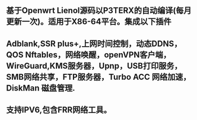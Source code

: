 基于Openwrt Lienol源码以P3TERX的自动编译(每月更新一次)。适用于X86-64平台。集成以下插件
---
Adblank,SSR plus+,上网时间控制，动态DDNS，QOS Nftables，网络唤醒，openVPN客户端，WireGuard,KMS服务器，Upnp，USB打印服务，SMB网络共享，FTP服务器，Turbo ACC 网络加速，DiskMan 磁盘管理. 
---
支持IPV6,包含FRR网络工具。
---
